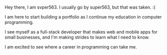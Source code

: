 Hey there, I am svper563.  I usually go by super563, but that was taken. :(

I am here to start building a portfolio as I continue my education in computer programming.  

I see myself as a full-stack developer that makes web and mobile apps for small businesses, and I'm making strides to learn what I need to know.  

I am excited to see where a career in programming can take me.
